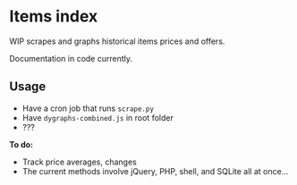 Items index
===========

WIP scrapes and graphs historical items prices and offers.

Documentation in code currently.

Usage
-----
- Have a cron job that runs `scrape.py`
- Have `dygraphs-combined.js` in root folder
- ???

**To do:**
- Track price averages, changes
- The current methods involve jQuery, PHP, shell, and SQLite all at once...